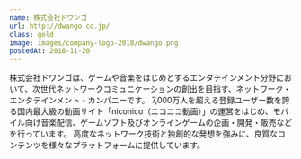 ```yaml
---
name: 株式会社ドワンゴ
url: http://dwango.co.jp/
class: gold
image: images/company-logo-2018/dwango.png
postedAt: 2018-11-20
---
```


株式会社ドワンゴは、ゲームや音楽をはじめとするエンタテインメント分野において、次世代ネットワークコミュニケーションの創出を目指す、ネットワーク・エンタテインメント・カンパニーです。 7,000万人を超える登録ユーザー数を誇る国内最大級の動画サイト「niconico（ニコニコ動画）」の運営をはじめ、モバイル向け音楽配信、ゲームソフト及びオンラインゲームの企画・開発・販売などを行っています。 高度なネットワーク技術と独創的な発想を強みに、良質なコンテンツを様々なプラットフォームに提供しています。
